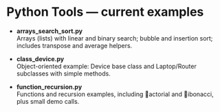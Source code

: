 ﻿# Python Tools — current examples

- **arrays_search_sort.py**  
  Arrays (lists) with linear and binary search; bubble and insertion sort; includes transpose and average helpers.

- **class_device.py**  
  Object-oriented example: Device base class and Laptop/Router subclasses with simple methods.

- **function_recursion.py**  
  Functions and recursion examples, including actorial and ibonacci, plus small demo calls.
